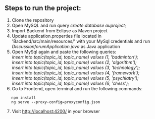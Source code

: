 ## Steps to run the project: 
<!-- OL -->
1. Clone the repository  
2.  Open MySQL and run query  *create database auproject;*
3.  Import Backend from Eclipse as Maven project
4.  Update application.properties file located in 'Backend/src/main/resources/' with your MySql credentials and run <i>DiscussionforumApplication.java</i> as Java application
5.  Open MySql again and paste the following queries:  
   *insert into topic(topic_id, topic_name) values (1, 'badminton');  
   insert into topic(topic_id, topic_name) values (2, 'algorithm');  
   insert into topic(topic_id, topic_name) values (3, 'technology');  
   insert into topic(topic_id, topic_name) values (4, 'framework');  
   insert into topic(topic_id, topic_name) values (5, 'psychiatry');  
   insert into topic(topic_id, topic_name) values (6, 'chess');*
6.   Go to Frontend, open terminal and run the following commands: 
   ```
      npm install
      ng serve --proxy-config=proxyconfig.json
   ```
7.   Visit <a href="http://localhost:4200/">http://localhost:4200/</a> in your browser </h2> <br>

